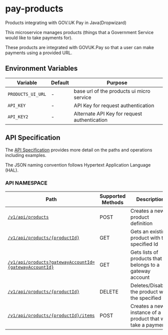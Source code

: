 # pay-products

Products integrating with GOV.UK Pay in Java(Dropwizard)

This microservice manages products (things that a Government Service would like to take payments for).

These products are integrated with GOVUK.Pay so that a user can make payments using a provided URL. 

## Environment Variables

| Variable | Default | Purpose |
|----------|---------|---------|
| `PRODUCTS_UI_URL` | - | base url of the products ui micro service |
| `API_KEY`     | - | API Key for request authentication |
| `API_KEY2`    | - | Alternate API Key for request authentication |

## API Specification

The [API Specification](docs/api_specification.md) provides more detail on the paths and operations including examples.

The JSON naming convention follows Hypertext Application Language (HAL).
 
### API NAMESPACE

| Path                          | Supported Methods | Description                        |
| ----------------------------- | ----------------- | ---------------------------------- |
|[```/v1/api/products```](docs/api_specification.md#post-v1apiproducts)        | POST    |  Creates a new product definition            |
|[```/v1/api/products/{productId}```](docs/api_specification.md#get-v1apiproductsproductid)        | GET    |  Gets an existing product with the specified Id   |
|[```/v1/api/products?gatewayAccountId={gatewayAccountId}```](docs/api_specification.md#get-v1apiproductsgatewayaccountid)        | GET    |  Gets lists of products that belongs to a gateway account   |
|[```/v1/api/products/{productId}```](docs/api_specification.md#delete-v1apiproductsproductid)        | DELETE    |  Deletes/Disables the product with the specified Id   |
|[```/v1/api/products/{productId}/items```](docs/api_specification.md#post-v1apiproductsproductiditems)        | POST    |  Creates a new instance of a product that will take a payment  |
   
  
